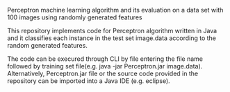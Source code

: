 Perceptron machine learning algorithm and its evaluation on a data set with 100 images using randomly generated features

This repository implements code for Perceptron algorithm written in Java and it classifies each instance in the test set image.data according to the random generated features. 

The code can be execured through CLI by file entering the file name followed by training set file(e.g. java -jar Perceptron.jar image.data). Alternatively, Perceptron.jar file or the source code provided in the repository can be imported into a Java IDE (e.g. eclipse).

